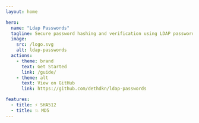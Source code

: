 ```yaml
---
layout: home

hero:
  name: "Ldap Passwords"
  tagline: Secure password hashing and verification using LDAP passwords algorithms.
  image:
    src: /logo.svg
    alt: ldap-passwords
  actions:
    - theme: brand
      text: Get Started
      link: /guide/
    - theme: alt
      text: View on GitHub
      link: https://github.com/dethdkn/ldap-passwords

features:
  - title: ⚡️ SHA512
  - title: 💥 MD5
---
```

